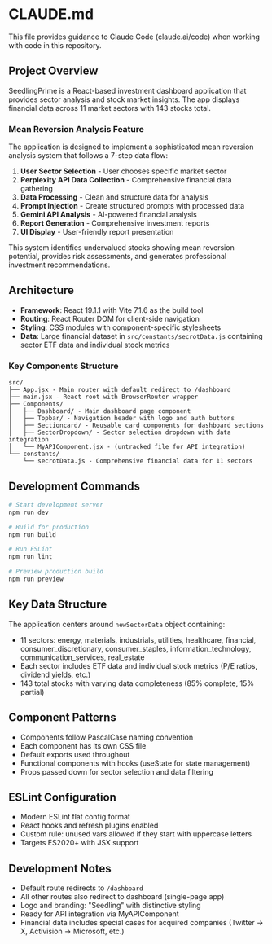 # CLAUDE.md

This file provides guidance to Claude Code (claude.ai/code) when working with code in this repository.

## Project Overview

SeedlingPrime is a React-based investment dashboard application that provides sector analysis and stock market insights. The app displays financial data across 11 market sectors with 143 stocks total.

### Mean Reversion Analysis Feature

The application is designed to implement a sophisticated mean reversion analysis system that follows a 7-step data flow:

1. **User Sector Selection** - User chooses specific market sector
2. **Perplexity API Data Collection** - Comprehensive financial data gathering
3. **Data Processing** - Clean and structure data for analysis
4. **Prompt Injection** - Create structured prompts with processed data
5. **Gemini API Analysis** - AI-powered financial analysis
6. **Report Generation** - Comprehensive investment reports
7. **UI Display** - User-friendly report presentation

This system identifies undervalued stocks showing mean reversion potential, provides risk assessments, and generates professional investment recommendations.

## Architecture

- **Framework**: React 19.1.1 with Vite 7.1.6 as the build tool
- **Routing**: React Router DOM for client-side navigation
- **Styling**: CSS modules with component-specific stylesheets
- **Data**: Large financial dataset in `src/constants/secrotData.js` containing sector ETF data and individual stock metrics

### Key Components Structure

```
src/
├── App.jsx - Main router with default redirect to /dashboard
├── main.jsx - React root with BrowserRouter wrapper
├── Components/
│   ├── Dashboard/ - Main dashboard page component
│   ├── Topbar/ - Navigation header with logo and auth buttons
│   ├── Sectioncard/ - Reusable card components for dashboard sections
│   ├── SectorDropdown/ - Sector selection dropdown with data integration
│   └── MyAPIComponent.jsx - (untracked file for API integration)
└── constants/
    └── secrotData.js - Comprehensive financial data for 11 sectors
```

## Development Commands

```bash
# Start development server
npm run dev

# Build for production
npm run build

# Run ESLint
npm run lint

# Preview production build
npm run preview
```

## Key Data Structure

The application centers around `newSectorData` object containing:
- 11 sectors: energy, materials, industrials, utilities, healthcare, financial, consumer_discretionary, consumer_staples, information_technology, communication_services, real_estate
- Each sector includes ETF data and individual stock metrics (P/E ratios, dividend yields, etc.)
- 143 total stocks with varying data completeness (85% complete, 15% partial)

## Component Patterns

- Components follow PascalCase naming convention
- Each component has its own CSS file
- Default exports used throughout
- Functional components with hooks (useState for state management)
- Props passed down for sector selection and data filtering

## ESLint Configuration

- Modern ESLint flat config format
- React hooks and refresh plugins enabled
- Custom rule: unused vars allowed if they start with uppercase letters
- Targets ES2020+ with JSX support

## Development Notes

- Default route redirects to `/dashboard`
- All other routes also redirect to dashboard (single-page app)
- Logo and branding: "Seedling" with distinctive styling
- Ready for API integration via MyAPIComponent
- Financial data includes special cases for acquired companies (Twitter → X, Activision → Microsoft, etc.)